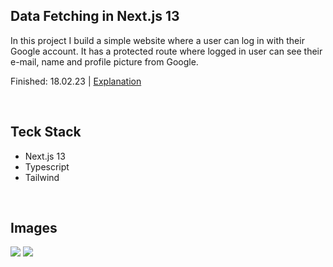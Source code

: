 ## Data Fetching in Next.js 13

In this project I build a simple website where a user can log in with their Google account. It has a protected route where logged in user can see their e-mail, name and profile picture from Google.

Finished: 18.02.23 | [Explanation](https://github.com/lucasmenke/notes/blob/main/IT/JS/Web/next-js/state.md)

<br>  

## Teck Stack

-   Next.js 13
-   Typescript
-   Tailwind

<br>

## Images

![](https://i.imgur.com/dWTymdv.png)
![](https://i.imgur.com/5bOHKxn.png)
